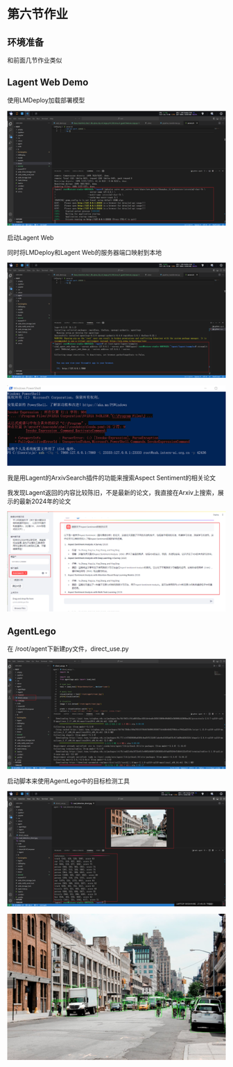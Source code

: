# 第六节作业

## 环境准备

和前面几节作业类似

## Lagent Web Demo

使用LMDeploy加载部署模型

![image-20240424185112954](assets/image-20240424185112954.png)

启动Lagent Web

同时将LMDeploy和Lagent Web的服务器端口映射到本地

![image-20240424192431864](assets/image-20240424192431864.png)

![image-20240424192859055](assets/image-20240424192859055.png)

我是用Lagent的ArxivSearch插件的功能来搜索Aspect Sentiment的相关论文

我发现Lagent返回的内容比较陈旧，不是最新的论文，我直接在Arxiv上搜索，展示的最新2024年的论文

![image-20240424210046936](assets/image-20240424210046936.png)

## AgentLego

在 /root/agent下新建py文件，direct_use.py

![image-20240424213429275](assets/image-20240424213429275.png)

启动脚本来使用AgentLego中的目标检测工具

![image-20240424214551528](assets/image-20240424214551528.png)

![image-20240424214602912](assets/image-20240424214602912.png)